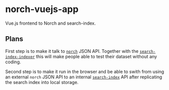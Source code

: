 # norch-vuejs-app
Vue.js frontend to Norch and search-index. 

## Plans
First step is to make it talk to [`norch`](https://github.com/fergiemcdowall/norch) JSON API. Together with the [`search-index-indexer`](https://github.com/eklem/search-index-indexer) this will make people able to test their dataset without any coding.

Second step is to make it run in the browser and be able to swith from using an external `norch` JSON API to an internal [`search-index`](https://github.com/fergiemcdowall/search-index) API after replicating the search index into local storage.
